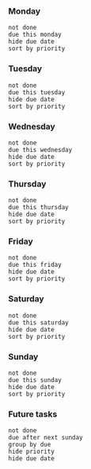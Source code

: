 ### Monday
```tasks
not done
due this monday
hide due date
sort by priority
```
### Tuesday
```tasks
not done
due this tuesday
hide due date
sort by priority
```
### Wednesday
```tasks
not done
due this wednesday
hide due date
sort by priority
```
### Thursday
```tasks
not done
due this thursday
hide due date
sort by priority
```
### Friday
```tasks
not done
due this friday
hide due date
sort by priority
```
### Saturday
```tasks
not done
due this saturday
hide due date
sort by priority
```
### Sunday
```tasks
not done
due this sunday
hide due date
sort by priority
```
### Future tasks
```tasks
not done
due after next sunday
group by due
hide priority
hide due date
```
